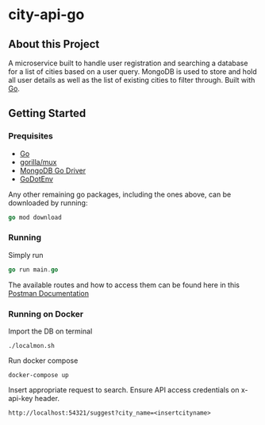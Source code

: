 # city-api-go

## About this Project

A microservice built to handle user registration and searching a database for a list of cities based on a user query. MongoDB is used to store and hold all user details as well as the list of existing cities to filter through. Built with [Go](https://go.dev/).

## Getting Started

### Prequisites

- [Go](https://go.dev/)
- [gorilla/mux](https://github.com/gorilla/mux)
- [MongoDB Go Driver](https://github.com/mongodb/mongo-go-driver)
- [GoDotEnv](https://github.com/joho/godotenv)

Any other remaining go packages, including the ones above, can be downloaded by running:

```go
go mod download
```

### Running

Simply run

```go
go run main.go
```

The available routes and how to access them can be found here in this [Postman Documentation](https://documenter.getpostman.com/view/12592433/UVREjQPW)

### Running on Docker

Import the DB on terminal

```shell
./localmon.sh
```
Run docker compose

```shell
docker-compose up
```

Insert appropriate request to search. Ensure API access credentials on x-api-key header.

```shell
http://localhost:54321/suggest?city_name=<insertcityname>
```
